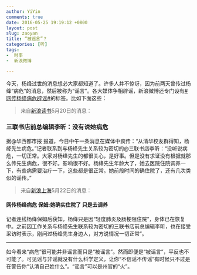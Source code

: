 ```yaml
---
author: YiYin
comments: true
date: 2016-05-25 19:19:12 +0800
layout: post
slug: zaoyan
title: “被谣言”？
categories: [听]
tags:
-  时事
-  新浪微博

---
```


<div class="commentsonquote">
	<div class="yiyin">今天，杨绛过世的消息想必大家都知道了。许多人并不惊讶，因为前两天曾传过杨绛“病危”的消息，然后被称为“谣言”。各大媒体争相辟谣，新浪微博还专门设有<a href="http://weibo.com/p/100808eadf791658f2a8e0af0c96af1bfc721c#_rnd1464175598880" target="_blank">#网传杨绛病危辟谣#</a>的标签。比如下面这些：</div>
</div>

<div class="quote"> <blockquote>
    	来自<a href="http://weibo.com/1513934187/Dwpwucwt8" target="_blank">新浪读书</a>5月20日的消息：
    </blockquote>
</div>

### 三联书店前总编辑李昕：没有说她病危

据@华西都市报 报道，今日中午一条消息在媒体中疯传：“从清华校友群得知，杨绛先生病危。”记者联系到与杨绛先生关系较为密切的@三联书店李昕：“没听说病危，一切正常。大家对杨绛先生的都很关心，是好事。但是没有求证没有根据就那么传先生病危，很不好。影响很不好。杨绛先生年龄大了，她去医院住院调养一下，有些病需要治疗一下，这些都是很正常。她前段时间的确住院了，还有几次类似的谣传。”

<div class="quote"> <blockquote>
    	来自<a href="http://weibo.com/1647662054/DwHO8s9l2" target="_blank">新浪上海</a>5月22日的消息：
    </blockquote>
</div>

#### 网传杨绛病危 保姆:她确实住院了 只是去调养

记者连线杨绛保姆后获知，杨绛只是因“轻度肺炎及肠梗阻住院”，身体已在恢复中。之前因工作关系与杨绛先生联系较为密切的三联书店前总编辑李昕，也在接受采访时表示，刚问过杨绛先生身边人，对方说情况一切正常”。

<hr>
<div class="commentsonquote">
	<div class="yiyin">如今看来“病危”很可能并非谣言而只是“被谣言”。然而即便是“被谣言”，平反也不可能了。可见谣与非谣就没有什么科学定义，让你“不信谣不传谣”有时候只不过是在警告你“认清自己姓什么”。“谣言”可以是州官的“火”。</div>
</div>
